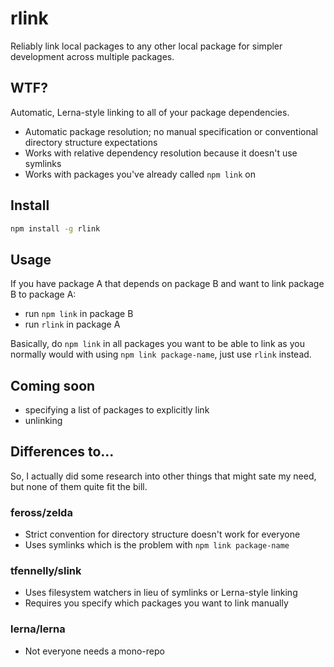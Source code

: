 # rlink

Reliably link local packages to any other local package for simpler development across multiple packages.

## WTF?

Automatic, Lerna-style linking to all of your package dependencies.

- Automatic package resolution; no manual specification or conventional directory structure expectations
- Works with relative dependency resolution because it doesn't use symlinks
- Works with packages you've already called `npm link` on

## Install

```sh
npm install -g rlink
```

## Usage

If you have package A that depends on package B and want to link package B to package A:

- run `npm link` in package B
- run `rlink` in package A

Basically, do `npm link` in all packages you want to be able to link as you normally would with using `npm link package-name`, just use `rlink` instead.

## Coming soon

- specifying a list of packages to explicitly link
- unlinking

## Differences to...

So, I actually did some research into other things that might sate my need, but none of them quite fit the bill.

### feross/zelda

- Strict convention for directory structure doesn't work for everyone
- Uses symlinks which is the problem with `npm link package-name`

### tfennelly/slink

- Uses filesystem watchers in lieu of symlinks or Lerna-style linking
- Requires you specify which packages you want to link manually

### lerna/lerna

- Not everyone needs a mono-repo
